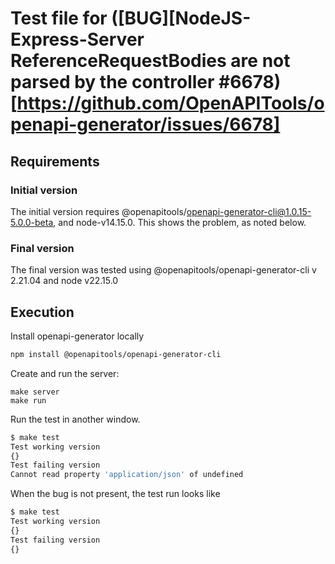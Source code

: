 # Test file for ([BUG][NodeJS-Express-Server ReferenceRequestBodies are not parsed by the controller #6678)[https://github.com/OpenAPITools/openapi-generator/issues/6678]
## Requirements
### Initial version
The initial version requires @openapitools/openapi-generator-cli@1.0.15-5.0.0-beta, and node-v14.15.0.
This shows the problem, as noted below.

### Final version
The final version was tested using @openapitools/openapi-generator-cli v 2.21.04 and node v22.15.0

## Execution
Install openapi-generator locally
```bash
npm install @openapitools/openapi-generator-cli
```

Create and run the server:
```base
make server
make run
```

Run the test in another window.

```bash
$ make test
Test working version
{}
Test failing version
Cannot read property 'application/json' of undefined
```

When the bug is not present, the test run looks like


```bash
$ make test
Test working version
{}
Test failing version
{}
```

